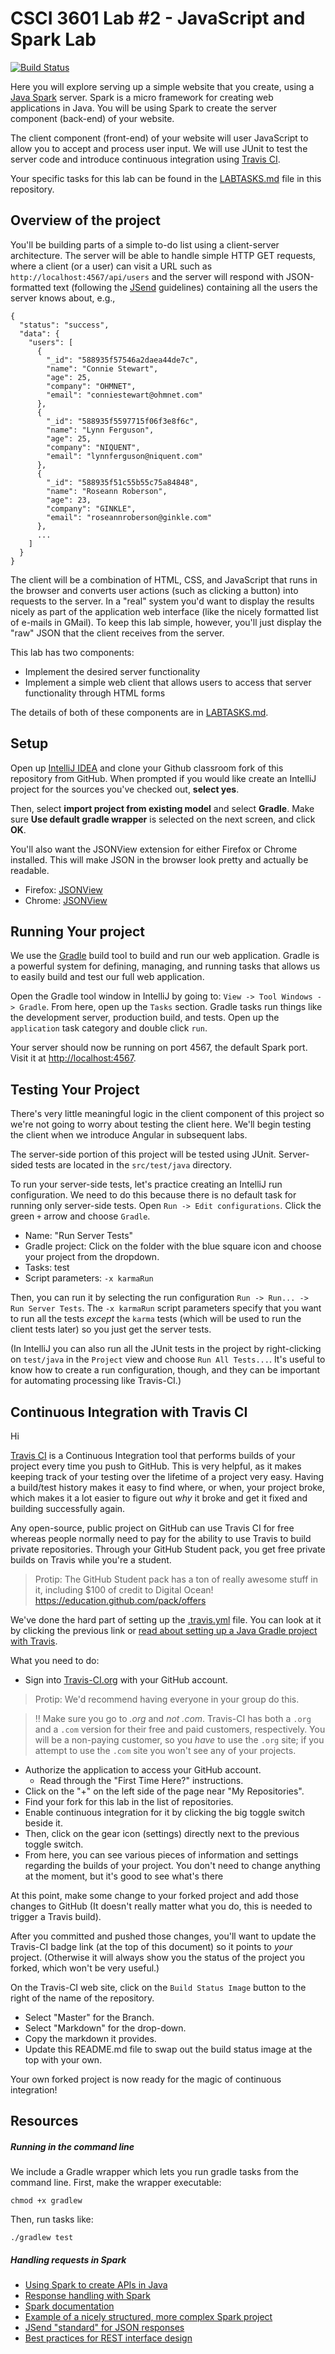 # CSCI 3601 Lab #2 - JavaScript and Spark Lab

[![Build Status](https://travis-ci.org/UMM-CSci-3601/3601-lab2_client-server.svg?branch=master)](https://travis-ci.org/UMM-CSci-3601/3601-lab2_client-server)

Here you will explore serving up a simple website that you create, 
using a [Java Spark][spark] server. Spark is a micro framework for 
creating web applications in Java. You will be using Spark to create 
the server component (back-end) of your website.

The client component (front-end) of your website will user JavaScript
to allow you to accept and process user input. We will use JUnit to test
the server code and introduce continuous integration using [Travis CI][travis].

Your specific tasks for this lab can be found in the [LABTASKS.md][labtasks] file in this repository.

## Overview of the project

You'll be building parts of a simple to-do list using a
client-server architecture. The server will be able to handle
simple HTTP GET requests, where a client (or a user) can
visit a URL such as `http://localhost:4567/api/users` and the server
will respond with JSON-formatted text (following the [JSend][jsend] 
guidelines) containing
all the users the server knows about, e.g.,
```
{
  "status": "success",
  "data": {
    "users": [
      {
        "_id": "588935f57546a2daea44de7c",
        "name": "Connie Stewart",
        "age": 25,
        "company": "OHMNET",
        "email": "conniestewart@ohmnet.com"
      },
      {
        "_id": "588935f5597715f06f3e8f6c",
        "name": "Lynn Ferguson",
        "age": 25,
        "company": "NIQUENT",
        "email": "lynnferguson@niquent.com"
      },
      {
        "_id": "588935f51c55b55c75a84848",
        "name": "Roseann Roberson",
        "age": 23,
        "company": "GINKLE",
        "email": "roseannroberson@ginkle.com"
      },
      ...
    ]
  }
}
```

The client will be a combination of HTML, CSS, and JavaScript
that runs in the browser and converts user actions (such as
clicking a button) into requests to the server. In a "real"
system you'd want to display the results nicely as part of
the application web interface (like the nicely formatted
list of e-mails in GMail).
To keep this lab simple, however, you'll just display the "raw" JSON
that the client receives from the server.

This lab has two components:

* Implement the desired server functionality
* Implement a simple web client that allows users to 
access that server functionality through HTML forms

The details of both of these components are in [LABTASKS.md](./LABTASKS.md).

## Setup

Open up [IntelliJ IDEA][intellij-idea] and clone your Github classroom
fork of this repository from GitHub. When prompted if you would like create an IntelliJ project for the sources you've checked out, **select yes**.

Then, select **import project from existing model** and select **Gradle**. Make sure **Use default gradle wrapper** is selected on the next screen, and click **OK**.

You'll also want the JSONView extension for either Firefox or Chrome installed. This will make JSON in the browser look pretty and actually be readable.

* Firefox: [JSONView][jsonview-firefox]
* Chrome: [JSONView][jsonview-chrome]


## Running Your project

We use the [Gradle][gradle] build tool to build and run our web application.
Gradle is a powerful system for defining, managing, and running tasks
that allows us to easily build and test our full web application.

Open the Gradle tool window in IntelliJ by going to: `View -> Tool Windows -> Gradle`. From here, open up the `Tasks` section. Gradle tasks run things like the development server, production build, and tests. Open up the `application` task category and double click `run`.

Your server should now be running on port 4567, the default Spark port. Visit it at [http://localhost:4567][local].

## Testing Your Project

There's very little meaningful logic in the client component of this
project so we're not going to worry about testing the client here.
We'll begin testing the client when we introduce Angular in subsequent 
labs.

The server-side portion of this project will be tested using JUnit.
Server-sided tests are located in the `src/test/java` directory.

To run your server-side tests, let's practice creating an IntelliJ run configuration. We need to do this because there is no default task for running only server-side tests. Open `Run -> Edit configurations`. Click the green `+` arrow and choose `Gradle`.

- Name: "Run Server Tests"
- Gradle project: Click on the folder with the blue square icon and choose your project from the dropdown.
- Tasks: test
- Script parameters: `-x karmaRun`

Then, you can run it by selecting the run configuration
`Run -> Run... -> Run Server Tests`. The `-x karmaRun` script
parameters specify that you want to run all the tests
_except_ the `karma` tests (which will be used to run the
client tests later) so you just get the server tests.

(In IntelliJ you can also run all the JUnit tests in the project
by right-clicking on `test/java` in the `Project` view and choose
`Run All Tests...`. It's useful to know how to create a run
configuration, though, and they can be important for automating
processing like Travis-CI.)


## Continuous Integration with Travis CI

Hi

[Travis CI][travis] is a Continuous Integration tool that performs 
builds of your project every time you push to GitHub. 
This is very helpful, as it makes keeping track of your testing 
over the lifetime of a project very easy. Having a build/test 
history makes it easy to find where, or when, your project broke,
which makes it a lot easier to figure out _why_ it broke and get
it fixed and building successfully again.

Any open-source, public project on GitHub can use Travis CI for
free whereas people normally need to pay for the ability to use
Travis to build private repositories. Through your GitHub
Student pack, you get free private builds on Travis while you're
a student.

> Protip: The GitHub Student pack has a ton of really awesome stuff in it, including $100 of credit to Digital Ocean! https://education.github.com/pack/offers

We've done the hard part of setting up the [.travis.yml][travis-yml] 
file. You can look at it by clicking the previous link or 
[read about setting up a Java Gradle project with 
Travis][travis-java].

What you need to do:
- Sign into [Travis-CI.org][travis] with your GitHub account.

> Protip: We'd recommend having everyone in your group do this.

> :bangbang: Make sure you go to *.org* and _not_ *.com*. Travis-CI
has both a `.org` and a `.com` version for their free and paid
customers, respectively. You will be a non-paying customer, so you
_have_ to use the `.org` site; if you attempt to use the `.com`
site you won't see any of your projects.

- Authorize the application to access your GitHub account.
  - Read through the "First Time Here?" instructions.
- Click on the "+" on the left side of the page near "My Repositories".
- Find your fork for this lab in the list of repositories.
- Enable continuous integration for it by clicking the big toggle switch beside it.
- Then, click on the gear icon (settings) directly next to the previous toggle switch.
- From here, you can see various pieces of information and
settings regarding the builds of your project. You don't need
to change anything at the moment, but it's good to see what's
there

At this point, make some change to your forked project and add those changes to GitHub (It doesn't really matter what you do, this is needed to trigger a Travis build).

After you committed and pushed those changes, you'll want to update
the Travis-CI badge link (at the top of this document) so it points
to _your_ project. (Otherwise it will always show you the status of
the project you forked, which won't be very useful.) 

On the Travis-CI web site, click on
the `Build Status Image` button to the right of the name of the
repository.
  - Select "Master" for the Branch.
  - Select "Markdown" for the drop-down.
  - Copy the markdown it provides.
  - Update this README.md file to swap out the build status image at the top with your own.

Your own forked project is now ready for the magic of continuous integration!

## Resources

##### Running in the command line

We include a Gradle wrapper which lets you run gradle tasks from the command line. First, make the wrapper
executable:

```
chmod +x gradlew
```

Then, run tasks like:

```
./gradlew test
```

##### Handling requests in Spark

- [Using Spark to create APIs in Java][spark-api]
- [Response handling with Spark][spark-response]
- [Spark documentation][spark-documentation]
- [Example of a nicely structured, more complex Spark project][spark-structure]
- [JSend "standard" for JSON responses][jsend]
- [Best practices for REST interface design][rest-best-practices]

[gradle]: https://gradle.org/
[intellij-idea]: https://www.jetbrains.com/idea/
[jasmine]: https://jasmine.github.io/
[jasmine-introduction]: http://jasmine.github.io/2.0/introduction.html
[jsend]: http://labs.omniti.com/labs/jsend
[jsonview-chrome]: https://chrome.google.com/webstore/detail/jsonview/chklaanhfefbnpoihckbnefhakgolnmc?hl=en
[jsonview-firefox]: https://addons.mozilla.org/en-us/firefox/addon/jsonview/
[karma]: https://karma-runner.github.io/1.0/index.html
[labtasks]: LABTASKS.md
[local]: http://localhost:4567/
[rest-best-practices]: https://medium.com/@mwaysolutions/10-best-practices-for-better-restful-api-cbe81b06f291
[spark]: http://sparkjava.com/
[spark-api]: http://nordicapis.com/using-spark-to-create-apis-in-java/
[spark-documentation]: http://sparkjava.com/documentation.html
[spark-response]: http://sparkjava.com/documentation.html#response
[spark-structure]: http://sparkjava.com/tutorials/application-structure
[travis]: https://travis-ci.org/
[travis-java]: https://docs.travis-ci.com/user/languages/java/
[travis-yml]: .travis.yml
